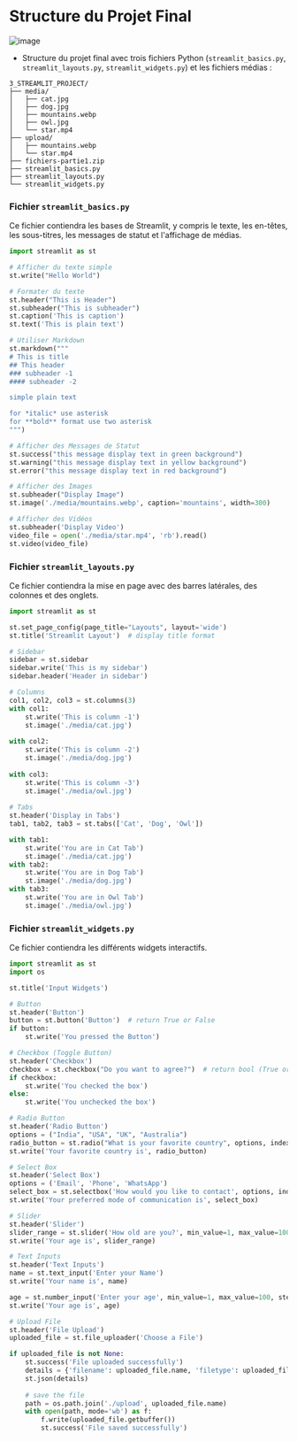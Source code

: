 # Structure du Projet Final

![image](https://github.com/hrhouma/begining_IA_part1/assets/10111526/b9d2f189-f938-495d-8c2c-8fc7181473da)

- Structure du projet final avec  trois fichiers Python (`streamlit_basics.py`, `streamlit_layouts.py`, `streamlit_widgets.py`) et les fichiers médias :

```
3_STREAMLIT_PROJECT/
├── media/
│   ├── cat.jpg
│   ├── dog.jpg
│   ├── mountains.webp
│   ├── owl.jpg
│   └── star.mp4
├── upload/
│   ├── mountains.webp
│   └── star.mp4
├── fichiers-partie1.zip
├── streamlit_basics.py
├── streamlit_layouts.py
└── streamlit_widgets.py
```

### Fichier `streamlit_basics.py`

Ce fichier contiendra les bases de Streamlit, y compris le texte, les en-têtes, les sous-titres, les messages de statut et l'affichage de médias.

```python
import streamlit as st

# Afficher du texte simple
st.write("Hello World")

# Formater du texte
st.header("This is Header")
st.subheader("This is subheader")
st.caption('This is caption')
st.text('This is plain text')

# Utiliser Markdown
st.markdown("""
# This is title
## This header
### subheader -1
#### subheader -2

simple plain text

for *italic* use asterisk
for **bold** format use two asterisk
""")

# Afficher des Messages de Statut
st.success("this message display text in green background")
st.warning("this message display text in yellow background")
st.error("this message display text in red background")

# Afficher des Images
st.subheader("Display Image")
st.image('./media/mountains.webp', caption='mountains', width=300)

# Afficher des Vidéos
st.subheader('Display Video')
video_file = open('./media/star.mp4', 'rb').read()
st.video(video_file)
```

### Fichier `streamlit_layouts.py`

Ce fichier contiendra la mise en page avec des barres latérales, des colonnes et des onglets.

```python
import streamlit as st

st.set_page_config(page_title="Layouts", layout='wide')
st.title('Streamlit Layout')  # display title format

# Sidebar
sidebar = st.sidebar
sidebar.write('This is my sidebar')
sidebar.header('Header in sidebar')

# Columns
col1, col2, col3 = st.columns(3)
with col1:
    st.write('This is column -1')
    st.image('./media/cat.jpg')
    
with col2:
    st.write('This is column -2')
    st.image('./media/dog.jpg')
    
with col3:
    st.write('This is column -3')
    st.image('./media/owl.jpg')
    
# Tabs
st.header('Display in Tabs')
tab1, tab2, tab3 = st.tabs(['Cat', 'Dog', 'Owl'])

with tab1:
    st.write('You are in Cat Tab')
    st.image('./media/cat.jpg')
with tab2:
    st.write('You are in Dog Tab')
    st.image('./media/dog.jpg')
with tab3:
    st.write('You are in Owl Tab')
    st.image('./media/owl.jpg')
```

### Fichier `streamlit_widgets.py`

Ce fichier contiendra les différents widgets interactifs.

```python
import streamlit as st
import os

st.title('Input Widgets')

# Button
st.header('Button')
button = st.button('Button')  # return True or False
if button:
    st.write('You pressed the Button')

# Checkbox (Toggle Button)
st.header('Checkbox')
checkbox = st.checkbox("Do you want to agree?")  # return bool (True or False)
if checkbox:
    st.write('You checked the box')
else:
    st.write('You unchecked the box')

# Radio Button
st.header('Radio Button')
options = ("India", "USA", "UK", "Australia")
radio_button = st.radio("What is your favorite country", options, index=2)  # return an element in a list/tuple
st.write('Your favorite country is', radio_button)

# Select Box
st.header('Select Box')
options = ('Email', 'Phone', 'WhatsApp')
select_box = st.selectbox('How would you like to contact', options, index=1)
st.write('Your preferred mode of communication is', select_box)

# Slider
st.header('Slider')
slider_range = st.slider('How old are you?', min_value=1, max_value=100, step=1, value=20)
st.write('Your age is', slider_range)

# Text Inputs
st.header('Text Inputs')
name = st.text_input('Enter your Name')
st.write('Your name is', name)

age = st.number_input('Enter your age', min_value=1, max_value=100, step=1, value=25)
st.write('Your age is', age)

# Upload File
st.header('File Upload')
uploaded_file = st.file_uploader('Choose a File')

if uploaded_file is not None:
    st.success('File uploaded successfully')
    details = {'filename': uploaded_file.name, 'filetype': uploaded_file.type, 'filesize (bytes)': uploaded_file.size}
    st.json(details)
    
    # save the file
    path = os.path.join('./upload', uploaded_file.name)
    with open(path, mode='wb') as f:
        f.write(uploaded_file.getbuffer())
        st.success('File saved successfully')
```
